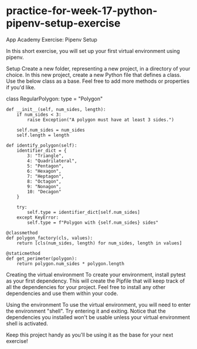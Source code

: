 # practice-for-week-17-python-pipenv-setup-exercise
App Academy
Exercise: Pipenv Setup

In this short exercise, you will set up your first virtual environment using pipenv.

Setup
Create a new folder, representing a new project, in a directory of your choice. In this new project, create a new Python file that defines a class. Use the below class as a base. Feel free to add more methods or properties if you'd like.

class RegularPolygon:
    type = "Polygon"
    
    def __init__(self, num_sides, length):
        if num_sides < 3:
            raise Exception("A polygon must have at least 3 sides.")
        
        self.num_sides = num_sides
        self.length = length

    def identify_polygon(self):
        identifier_dict = {
            3: "Triangle",
            4: "Quadrilateral",
            5: "Pentagon",
            6: "Hexagon",
            7: "Heptagon",
            8: "Octagon",
            9: "Nonagon",
            10: "Decagon"
        }

        try:
            self.type = identifier_dict[self.num_sides]
        except KeyError:
            self.type = f"Polygon with {self.num_sides} sides"

    @classmethod
    def polygon_factory(cls, values):
        return [cls(num_sides, length) for num_sides, length in values]

    @staticmethod
    def get_perimeter(polygon):
        return polygon.num_sides * polygon.length
Creating the virtual environment
To create your environment, install pytest as your first dependency. This will create the Pipfile that will keep track of all the dependencies for your project. Feel free to install any other dependencies and use them within your code.

Using the environment
To use the virtual environment, you will need to enter the environment "shell". Try entering it and exiting. Notice that the dependencies you installed won't be usable unless your virtual environment shell is activated.

Keep this project handy as you'll be using it as the base for your next exercise!

